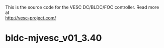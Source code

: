 This is the source code for the VESC DC/BLDC/FOC controller. Read more at  
http://vesc-project.com/
# bldc-mjvesc_v01_3.40

